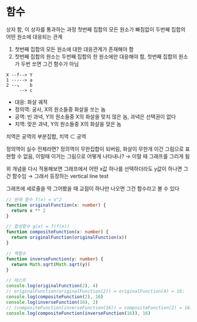 # 함수

상자 함, 이 상자를 통과하는 과정
첫번째 집합의 모든 원소가 빠짐없이 두번째 집합의 어떤 원소에 대응되는 관계

1. 첫번째 집합의 모든 원소에 대한 대응관계가 존재해야 함
2. 첫번째 집합의 원소는 두번째 집합의 한 원소에만 대응해야 함, 첫번째 집합의 원소가 두번 쏘면 그건 함수가 아님

```plain
X --f--> Y
1 -----> a
2 --↘️    b
     --> c
```

- 대응: 화살 궤적
- 정의역: 궁사, X의 원소들중 화살을 쏘는 놈
- 공역: 빈 과녁, Y의 원소들중 X의 화살을 맞지 않은 놈, 과녁은 선택권이 없다
- 치역: 맞은 과녁, Y의 원소들중 X의 화살을 맞은 놈

치역은 공역의 부분집합, 치역 ⊂ 공역

정의역이 실수 전체라면? 정의역이 무한집합이 되버림, 화살이 무한개 이건 그림으로 표현할 수 없음, 이럴때 이거는 그림으로 어떻게 나타내나? → 이럴 때 그래프를 그리게 됨

위 개념을 다시 적용해보면 그래프에서 어떤 x값 하나를 선택하더라도 y값이 하나면 그건 함수임 → 그래서 등장하는 vertical line test

그래프에 세로줄을 딱 그어봤을 때 교점이 하나만 나오면 그건 함수라고 볼 수 있다

```ts
// 원래 함수 f(x) = x^2
function originalFunction(x: number) {
  return x ** 2
}

// 합성함수 g(x) = f(f(x))
function compositeFunction(x: number) {
  return originalFunction(originalFunction(x))
}

// 역함수
function inverseFunction(y: number) {
  return Math.sqrt(Math.sqrt(y))
}

// 테스트
console.log(originalFunction(2), 4)
// originalFunction(originalFunction(2)) = originalFunction(4) = 16;
console.log(compositeFunction(2), 16)
console.log(inverseFunction(16), 2)
// (compositeFunction(inverseFunction(16)) = compositeFunction(2) = 16)
console.log(compositeFunction(inverseFunction(16)), 16)
```
